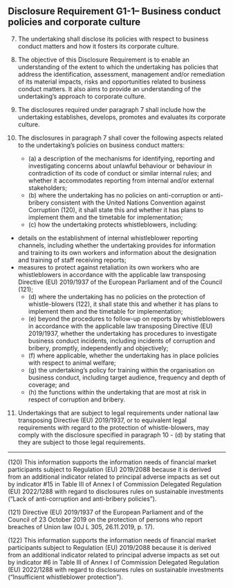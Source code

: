 ## Disclosure Requirement G1-1– Business conduct policies and corporate culture

7. The undertaking shall disclose its policies with respect to business conduct matters and how it fosters its corporate culture.

8. The objective of this Disclosure Requirement is to enable an understanding of the extent to which the undertaking has policies that address the identification, assessment, management and/or remediation of its material impacts, risks and opportunities related to business conduct matters. It also aims to provide an understanding of the undertaking’s approach to corporate culture.

9. The disclosures required under paragraph 7 shall include how the undertaking establishes, develops, promotes and evaluates its corporate culture.

10. The disclosures in paragraph 7 shall cover the following aspects related to the undertaking’s policies on business conduct matters:

	- (a) a description of the mechanisms for identifying, reporting and investigating concerns about unlawful behaviour or behaviour in contradiction of its code of conduct or similar internal rules; and whether it accommodates reporting from internal and/or external stakeholders;
	- (b) where the undertaking has no policies on anti-corruption or anti-bribery consistent with the United Nations Convention against Corruption (120), it shall state this and whether it has plans to implement them and the timetable for implementation;
	- (c) how the undertaking protects whistleblowers, including:
 - details on the establishment of internal whistleblower reporting channels, including whether the undertaking provides for information and training to its own workers and information about the designation and training of staff receiving reports;
 - measures to protect against retaliation its own workers who are whistleblowers in accordance with the applicable law transposing Directive (EU) 2019/1937 of the European Parliament and of the Council (121);
	- (d) where the undertaking has no policies on the protection of whistle-blowers (122), it shall state this and whether it has plans to implement them and the timetable for implementation;
	- (e) beyond the procedures to follow-up on reports by whistleblowers in accordance with the applicable law transposing Directive (EU) 2019/1937, whether the undertaking has procedures to investigate business conduct incidents, including incidents of corruption and bribery, promptly, independently and objectively;
	- (f) where applicable, whether the undertaking has in place policies with respect to animal welfare;
	- (g) the undertaking’s policy for training within the organisation on business conduct, including target audience, frequency and depth of coverage; and
	- (h) the functions within the undertaking that are most at risk in respect of corruption and bribery.

11. Undertakings that are subject to legal requirements under national law transposing Directive (EU) 2019/1937, or to equivalent legal requirements with regard to the protection of whistle-blowers, may comply with the disclosure specified in paragraph 10 	- (d) by stating that they are subject to those legal requirements.

---

(120) This information supports the information needs of financial market participants subject to Regulation (EU) 2019/2088 because it is derived from an additional indicator related to principal adverse impacts as set out by indicator #15 in Table III of Annex I of Commission Delegated Regulation (EU) 2022/1288 with regard to disclosures rules on sustainable investments (“Lack of anti-corruption and anti-bribery policies”).

(121) Directive (EU) 2019/1937 of the European Parliament and of the Council of 23 October 2019 on the protection of persons who report breaches of Union law (OJ L 305, 26.11.2019, p. 17).

(122) This information supports the information needs of financial market participants subject to Regulation (EU) 2019/2088 because it is derived from an additional indicator related to principal adverse impacts as set out by indicator #6 in Table III of Annex I of Commission Delegated Regulation (EU) 2022/1288 with regard to disclosures rules on sustainable investments (“Insufficient whistleblower protection”).
